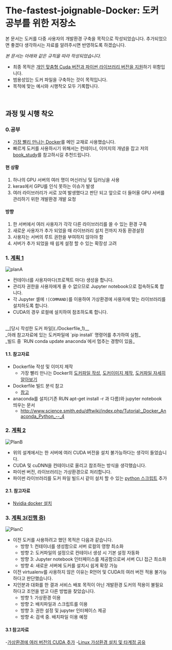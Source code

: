 # The-fastest-joignable-Docker: 도커 공부를 위한 저장소
본 문서는 도커를 다중 사용자의 개발환경 구축을 목적으로 작성되었습니다.
추가되었으면 좋겠다 생각하시는 자료를 알려주시면 반영하도록 하겠습니다.

_본 문서는 아래와 같은 규칙을 따라 작성되었습니다._
- 최종 목적은 <U>개인 맞춤형 Cuda 버전과 파이썬 라이브러리 버전을 지원</U>하기 위함입니다.
- 범용성있는 도커 파일을 구축하는 것이 목적입니다.
- 목적에 맞는 예시와 시행착오 모두 기록합니다.
<br/>

## 과정 및 시행 착오
### 0.공부

- [가장 빨리 만나는 Docker](http://pyrasis.com/docker.html)를 메인 교재로 사용했습니다.
- 빠르게 도커를 사용하시기 위해서는 컨테이너, 이미지의 개념을 잡고 저의 [book_study](https://github.com/embed-Rayn/The-fastest-joignable-Docker/tree/master/book_study)를 참고하시길 추천드립니다.

#### 현 상황 
1. 하나의 GPU 서버의 여러 명이 머신러닝 및 딥러닝을 사용
2. keras에서 GPU를 인식 못하는 이슈가 발생
3. 여러 라이브러리가 서로 꼬여 발생했다고 판단 되고 앞으로 더 들어올 GPU 서버를 관리하기 위한 개발환경 개발 요청

#### 방향
1. 한 서버에서 여러 사용자가 각각 다른 라이브러리를 쓸 수 있는 환경 구축
2. 새로운 사용자가 추가 되었을 때 라이브러리 설치 전까지 자동 환경설정
3. 사용자는 서버의 루트 권한을 부여하지 않아야 함
4. 서버가 추가 되었을 때 쉽게 설정 할 수 있는 확장성 고려

### 1. [계획 1]()
![planA](./planA/PlanA.PNG)
- 컨테이너를 사용자마다(프로젝트 마다) 생성을 합니다.
- 관리자 권한을 사용자에게 줄 수 없으므로 Jupyter notebook으로 접속하도록 합니다.
- 각 Jupyter 셀에 `![COMMAND]`를 이용하여 가상환경에 사용자에 맞는 라이브러리를 설치하도록 합니다.
- CUDA의 경우 로컬에 설치하여 참조하도록 합니다.
<br/>
__[당시 작성한 도커 파일](./Dockerfile_1)__ <br/>
_아래 참고자료에 있는 도커파일에 `pip install` 명령어를 추가하여 실험_ <br/>
_빌드 중 `RUN conda update anaconda`에서 멈추는 경향이 있음_<br/>

#### 1.1. 참고자료 
- Dockerfile 작성 및 이미지 제작
	- 가장 빨리 만나는 Docker의 [도커파일 작성](http://pyrasis.com/book/DockerForTheReallyImpatient/Chapter04/02), [도커이미지 제작](http://pyrasis.com/book/DockerForTheReallyImpatient/Chapter04/03), [도커파일 자세히 알아보기](http://pyrasis.com/book/DockerForTheReallyImpatient/Chapter07)
- Dockerfile 빌드 분석 참고
	- [참고](https://subicura.com/2017/02/10/docker-guide-for-beginners-create-image-and-deploy.html)
- anaconda를 설치(기존 RUN apt-get install -r 과 다름)와 jupyter notebook 띄우는 문서
	- http://www.science.smith.edu/dftwiki/index.php/Tutorial:_Docker_Anaconda_Python_--_4

### 2. [계획 2]()
![PlanB](./planB/PlanB.PNG)
- 위의 설계에서는 한 서버에 여러 CUDA 버전을 설치 불가능하다는 생각이 들었습니다.
- CUDA 및 cuDNN을 컨테이너로 올리고 참조하는 방식을 생각했습니다.
- 파이썬 버전, 라이브러리는 가상환경으로 처리합니다.
- 파이썬 라이브러리를 도커 파일 빌드시 같이 설치 할 수 있는 [python 스크립트](./DF_maker.ipynb) 추가

#### 2.1. 참고자료
- [Nvidia docker 설치](https://tobelinuxer.tistory.com/27)

### 3. [계획 3(진행 중)]()
![PlanC](./planC/PlanC.PNG)
- 이전 도커를 사용하려고 했던 목적은 다음과 같습니다.
	- 방향 1: 컨테이너를 생성함으로 서버 로컬의 영향 최소화
	- 방향 2: 도커파일의 설정으로 컨테이너 생성 시 기본 설정 자동화
	- 방향 3: Jupyter notebook 인터페이스를 제공함으로써 서버 CLI 접근 최소화
	- 방향 4: 새로운 서버에 도커를 설치시 쉽게 확장 가능
- 이전 virtualenv를 사용하지 않은 이유는 R언어 및 CUDA의 여러 버전 적용 불가능하다고 판단했습니다.
- 지인분과 대화를 한 결과 서비스 배포 목적이 아닌 개발환경 도커의 적용이 불필요하다고 조언을 받고 다른 방법을 찾았습니다.
	- 방향 1: 가상환경 이용
	- 방향 2: 배치파일과 스크립트를 이용
	- 방향 3: 권한 설정 및 jupyter 인터페이스 제공
	- 방향 4: 검색 중. 배치파일 이용 예정

#### 3.1 참고자료
-[가상환경에 여러 버전의 CUDA 추가](https://blog.kovalevskyi.com/multiple-version-of-cuda-libraries-on-the-same-machine-b9502d50ae77)
-[Linux 가상환경 설치 및 타계정 공유](https://m.blog.naver.com/cjh226/220919371679)